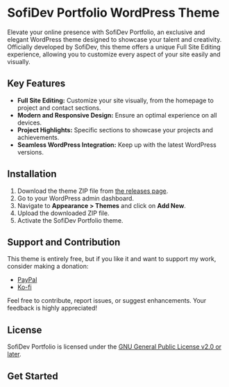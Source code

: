 # SofiDev Portfolio WordPress Theme



Elevate your online presence with SofiDev Portfolio, an exclusive and elegant WordPress theme designed to showcase your talent and creativity. Officially developed by SofiDev, this theme offers a unique Full Site Editing experience, allowing you to customize every aspect of your site easily and visually.

## Key Features

- **Full Site Editing:** Customize your site visually, from the homepage to project and contact sections.
- **Modern and Responsive Design:** Ensure an optimal experience on all devices.
- **Project Highlights:** Specific sections to showcase your projects and achievements.
- **Seamless WordPress Integration:** Keep up with the latest WordPress versions.

## Installation

1. Download the theme ZIP file from [the releases page](link_to_releases).
2. Go to your WordPress admin dashboard.
3. Navigate to **Appearance > Themes** and click on **Add New**.
4. Upload the downloaded ZIP file.
5. Activate the SofiDev Portfolio theme.

## Support and Contribution

This theme is entirely free, but if you like it and want to support my work, consider making a donation:

- [PayPal](https://paypal.me/ansof89?country.x=MX&locale.x=es_XC)
- [Ko-fi](https://ko-fi.com/sofidev)

Feel free to contribute, report issues, or suggest enhancements. Your feedback is highly appreciated!

## License

SofiDev Portfolio is licensed under the [GNU General Public License v2.0 or later](https://www.gnu.org/licenses/gpl-2.0.html).

## Get Started




<!-- [Demo Link](https://example.com/fabled-sunset) | [SofiDev's Website](https://itssofi.dev/) -->
